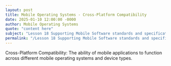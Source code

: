 ```yaml
---
layout: post
title: Mobile Operating Systems - Cross-Platform Compatibility
date: 2025-01-10 12:00:00 -0000
author: Mobile Operating Systems
quote: "content here"
subject: "Lesson 18 Supporting Mobile Software standards and specifications"
permalink: "/Lesson 18 Supporting Mobile Software standards and specifications/Mobile Operating Systems/Mobile Operating Systems - Cross-Platform Compatibility"
---
```


Cross-Platform Compatibility: The ability of mobile applications to function across different mobile operating systems and device types.

